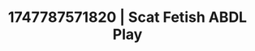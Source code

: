 ---
categories:
- Natural curves
- Lustful narration
- Shibari art
- Demure
- Sensual teasing
image: /assets/images/1747787571820.webp
layout: post
seo:
  description: Featured content with exclusive ABDL Play, Scat Fetish. HD images available.
  keywords: ABDL Play, Scat Fetish
  og_image: /assets/images/1747787571820.webp
  schema_type: VisualArtwork
tags:
- '#1747787571820'
- Scat Fetish
- ABDL Play
title: 1747787571820 | Scat Fetish ABDL Play
---
